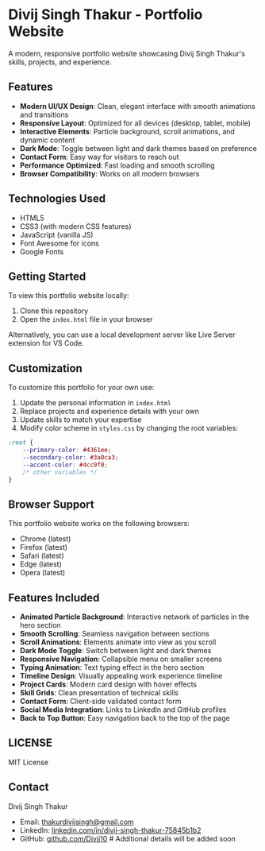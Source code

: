 # Divij Singh Thakur - Portfolio Website

A modern, responsive portfolio website showcasing Divij Singh Thakur's skills, projects, and experience.

## Features

- **Modern UI/UX Design**: Clean, elegant interface with smooth animations and transitions
- **Responsive Layout**: Optimized for all devices (desktop, tablet, mobile)
- **Interactive Elements**: Particle background, scroll animations, and dynamic content
- **Dark Mode**: Toggle between light and dark themes based on preference
- **Contact Form**: Easy way for visitors to reach out
- **Performance Optimized**: Fast loading and smooth scrolling
- **Browser Compatibility**: Works on all modern browsers

## Technologies Used

- HTML5
- CSS3 (with modern CSS features)
- JavaScript (vanilla JS)
- Font Awesome for icons
- Google Fonts

## Getting Started

To view this portfolio website locally:

1. Clone this repository
2. Open the `index.html` file in your browser

Alternatively, you can use a local development server like Live Server extension for VS Code.

## Customization

To customize this portfolio for your own use:

1. Update the personal information in `index.html`
2. Replace projects and experience details with your own
3. Update skills to match your expertise
4. Modify color scheme in `styles.css` by changing the root variables:

```css
:root {
    --primary-color: #4361ee;
    --secondary-color: #3a0ca3;
    --accent-color: #4cc9f0;
    /* other variables */
}
```

## Browser Support

This portfolio website works on the following browsers:

- Chrome (latest)
- Firefox (latest)
- Safari (latest)
- Edge (latest)
- Opera (latest)

## Features Included

- **Animated Particle Background**: Interactive network of particles in the hero section
- **Smooth Scrolling**: Seamless navigation between sections
- **Scroll Animations**: Elements animate into view as you scroll
- **Dark Mode Toggle**: Switch between light and dark themes
- **Responsive Navigation**: Collapsible menu on smaller screens
- **Typing Animation**: Text typing effect in the hero section
- **Timeline Design**: Visually appealing work experience timeline
- **Project Cards**: Modern card design with hover effects
- **Skill Grids**: Clean presentation of technical skills
- **Contact Form**: Client-side validated contact form
- **Social Media Integration**: Links to LinkedIn and GitHub profiles
- **Back to Top Button**: Easy navigation back to the top of the page

## LICENSE

MIT License

## Contact

Divij Singh Thakur
- Email: thakurdivijsingh@gmail.com
- LinkedIn: [linkedin.com/in/divij-singh-thakur-75845b1b2](https://linkedin.com/in/divij-singh-thakur-75845b1b2)
- GitHub: [github.com/Divij10](https://github.com/Divij10) # Additional details will be added soon

